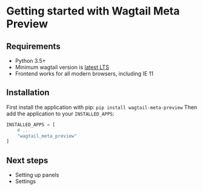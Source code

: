 # Getting started with Wagtail Meta Preview

## Requirements
* Python 3.5+
* Minimum wagtail version is [latest LTS](https://docs.wagtail.io/en/latest/releases/upgrading.html)
* Frontend works for all modern browsers, including IE 11

## Installation

First install the application with pip: `pip install wagtail-meta-preview`
Then add the application to your `INSTALLED_APPS`:

```python
INSTALLED_APPS = [
    # ...
    "wagtail_meta_preview"
]
```

## Next steps

* Setting up panels
* Settings
